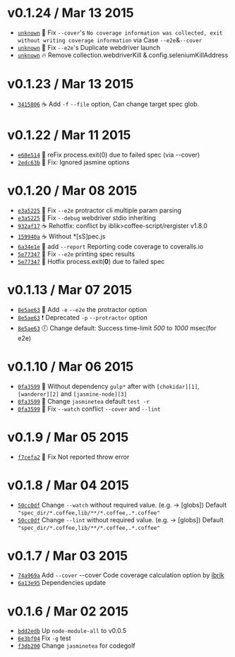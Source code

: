 v0.1.24 / Mar 13 2015
=========================
 * [`unknown`][unknown] :bug: Fix `--cover`'s `No coverage information was collected, exit without writing coverage information` via Case `--e2e`&`--cover`
 * [`unknown`][unknown] :bug: Fix `--e2e`'s Duplicate webdriver launch
 * [`unknown`][unknown] :fire: Remove collection.webdriverKill & config.seleniumKillAddress

v0.1.23 / Mar 13 2015
=========================
 * [`3415806`][3415806] :coffee: Add `-f` `--file` option, Can change target spec glob.

[3415806]: https://github.com/59naga/jasminetea/commit/3415806b39226adc6e8d8622ec2420f25c2863fc#diff-67d0ac7f02a12f93fe738f53eed7d485L34

v0.1.22 / Mar 11 2015
=========================
 * [`e68e514`][e68e514] :bug: reFix process.exit(0) due to failed spec (via --cover)
 * [`2edc63b`][2edc63b] :bug: Fix: Ignored jasmine options

[e68e514]: https://github.com/59naga/jasminetea/commit/e68e514efd29d902ccd0d6655ae736af05f3031e
[2edc63b]: https://github.com/59naga/jasminetea/commit/2edc63bb92eb50daf18bfbd94c7cf93469e73870

v0.1.20 / Mar 08 2015
=========================
 * [`e3a5225`][e3a5225] :bug: Fix `--e2e` protractor cli multiple param parsing
 * [`e3a5225`][e3a5225] :bug: Fix `--debug` webdriver stdio inheriting
 * [`932af17`][932af17] :coffee: Rehotfix: conflict by iblik>coffee-script/rergister v1.8.0
 * [`159940a`][159940a] :coffee: Without *[sS]pec.js
 * [`6a34e1e`][6a34e1e] :green_heart: add `--report` Reporting code coverage to coveralls.io
 * [`5e77347`][5e77347] :bug: Fix `--e2e` printing spec results
 * [`5e77347`][5e77347] :bug: Hotfix process.exit(__0__) due to failed spec

[e3a5225]: https://github.com/59naga/jasminetea/commit/e3a52257e82525eb23388fc58b4b1bd9602e3b29
[932af17]: https://github.com/59naga/jasminetea/commit/932af1739302eadbb46009177d3bf7f49483e823
[159940a]: https://github.com/59naga/jasminetea/commit/159940a69ad0bc23c4c1d854119b48cf2815d9d6
[6a34e1e]: https://github.com/59naga/jasminetea/commit/6a34e1ec8f50937933f2f9ab9ad44a304fa02c7c
[5e77347]: https://github.com/59naga/jasminetea/commit/5e77347558ec0769ea7b1fd22ec4dcbe921308c9

v0.1.13 / Mar 07 2015
=========================
 * [`8e5ae63`][8e5ae63] :sushi: Add `-e` `--e2e` the protractor option
 * [`8e5ae63`][8e5ae63] :exclamation: Deprecated `-p` `--protractor` option
 * [`8e5ae63`][8e5ae63] :clock7: Change default: Success time-limit _500_ to _1000_ msec(for e2e)

[8e5ae63]: https://github.com/59naga/jasminetea/commit/8e5ae63640ddc5614ace5e12e2e4d9e38a8f6ceb

v0.1.10 / Mar 06 2015
=========================
 * [`0fa3599`][0fa3599] :lipstick: Without dependency `gulp*` after with `[chokidar][1]`,`[wanderer][2]` and `[jasmine-node][3]`
 * [`0fa3599`][0fa3599] :lipstick: Change `jasminetea` default `test -r`
 * [`0fa3599`][0fa3599] :bug: Fix `--watch` conflict `--cover` and `--lint`

[0fa3599]: https://github.com/59naga/jasminetea/commit/0fa3599a53e88a18c1fcaebcb9b44ed5ded92026

[1]: https://github.com/paulmillr/chokidar
[2]: https://github.com/59naga/wanderer
[3]: https://github.com/mhevery/jasmine-node

v0.1.9 / Mar 05 2015
=========================
 * [`f7cefa2`][f7cefa2] :bug: Fix Not reported throw error

[f7cefa2]: https://github.com/59naga/jasminetea/commit/f7cefa2be1bf27f27b8feec815f5ed8e3e66dc46

v0.1.8 / Mar 04 2015
=========================
 * [`50cc0df`][50cc0df] Change `--watch` without required value. (e.g. <globs> -> [globs])
    Default `"spec_dir/*.coffee,lib/**/*.coffee,.*.coffee"`
 * [`50cc0df`][50cc0df] Change `--lint` without required value. (e.g. <globs> -> [globs])
    Default `"spec_dir/*.coffee,lib/**/*.coffee,.*.coffee"`

[50cc0df]: https://github.com/59naga/jasminetea/commit/50cc0df352a9773c796bcfeba6e8d27fa5cabf00


v0.1.7 / Mar 03 2015
=========================
 * [`74a969a`][74a969a] Add `--cover` --cover Code coverage calculation option by [ibrik][1]
 * [`6a13e95`][6a13e95] Dependencies update

[74a969a]: https://github.com/59naga/jasminetea/commit/74a969a3b5cdf7d7e67aab200b4add65638a7791
[6a13e95]: https://github.com/59naga/jasminetea/commit/6a13e95593bf3ca960bed7ecb5a0f43ebe8124e0

v0.1.6 / Mar 02 2015
=========================
 * [`bdd2edb`][bdd2edb] Up `node-module-all` to v0.0.5
 * [`6e3bf04`][6e3bf04] Fix `-g` test
 * [`f3db200`][f3db200] Change `jasminetea` for codegolf

[bdd2edb]: https://github.com/59naga/node-module-all/commit/bdd2edb0664420a011c6b4d1bf92e9cc61974ac3
[6e3bf04]: https://github.com/59naga/jasminetea/commit/6e3bf04bf233459e632e3cfde8fb7d638f0ae347
[f3db200]: https://github.com/59naga/jasminetea/commit/f3db2008c93f30cac4d365fa341350643e7c2679

[1]: https://github.com/Constellation/ibrik

[unknown]: https://github.com/59naga/jasminetea/commit/
